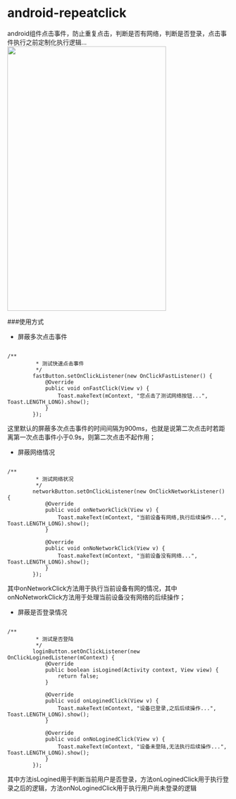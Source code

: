 # android-repeatclick
android组件点击事件，防止重复点击，判断是否有网络，判断是否登录，点击事件执行之前定制化执行逻辑...
<img src="https://github.com/yipianfengye/android-repeatclick/blob/master/images/test.gif" width="360dp" height="600dp">


###使用方式

- 屏蔽多次点击事件
<pre><code>
/**
         * 测试快速点击事件
         */
        fastButton.setOnClickListener(new OnClickFastListener() {
            @Override
            public void onFastClick(View v) {
                Toast.makeText(mContext, "您点击了测试网络按钮...", Toast.LENGTH_LONG).show();
            }
        });
</code></pre>
这里默认的屏蔽多次点击事件的时间间隔为900ms，也就是说第二次点击时若距离第一次点击事件小于0.9s，则第二次点击不起作用；

- 屏蔽网络情况
<pre><code>
/**
         * 测试网络状况
         */
        networkButton.setOnClickListener(new OnClickNetworkListener() {
            @Override
            public void onNetworkClick(View v) {
                Toast.makeText(mContext, "当前设备有网络,执行后续操作...", Toast.LENGTH_LONG).show();
            }

            @Override
            public void onNoNetworkClick(View v) {
                Toast.makeText(mContext, "当前设备没有网络...", Toast.LENGTH_LONG).show();
            }
        });
</code></pre>
其中onNetworkClick方法用于执行当前设备有网的情况，其中onNoNetworkClick方法用于处理当前设备没有网络的后续操作；

- 屏蔽是否登录情况
<pre><code>
/**
         * 测试是否登陆
         */
        loginButton.setOnClickListener(new OnClickLoginedListener(mContext) {
            @Override
            public boolean isLogined(Activity context, View view) {
                return false;
            }

            @Override
            public void onLoginedClick(View v) {
                Toast.makeText(mContext, "设备已登录,之后后续操作...", Toast.LENGTH_LONG).show();
            }

            @Override
            public void onNoLoginedClick(View v) {
                Toast.makeText(mContext, "设备未登陆,无法执行后续操作...", Toast.LENGTH_LONG).show();
            }
        });
</code></pre>
其中方法isLogined用于判断当前用户是否登录，方法onLoginedClick用于执行登录之后的逻辑，方法onNoLoginedClick用于执行用户尚未登录的逻辑
